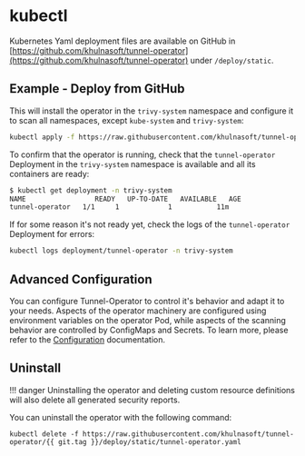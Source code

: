 # kubectl

Kubernetes Yaml deployment files are available on GitHub in [https://github.com/khulnasoft/tunnel-operator](https://github.com/khulnasoft/tunnel-operator) under `/deploy/static`.

## Example - Deploy from GitHub

This will install the operator in the `trivy-system` namespace and configure it to scan all namespaces, except `kube-system` and `trivy-system`:

```bash
kubectl apply -f https://raw.githubusercontent.com/khulnasoft/tunnel-operator/{{ git.tag }}/deploy/static/tunnel-operator.yaml
```

To confirm that the operator is running, check that the `tunnel-operator` Deployment in the `trivy-system`
namespace is available and all its containers are ready:

```bash
$ kubectl get deployment -n trivy-system
NAME                 READY   UP-TO-DATE   AVAILABLE   AGE
tunnel-operator   1/1     1            1           11m
```

If for some reason it's not ready yet, check the logs of the `tunnel-operator` Deployment for errors:

```bash
kubectl logs deployment/tunnel-operator -n trivy-system
```

## Advanced Configuration

You can configure Tunnel-Operator to control it's behavior and adapt it to your needs. Aspects of the operator machinery are configured using environment variables on the operator Pod, while aspects of the scanning behavior are controlled by ConfigMaps and Secrets.
To learn more, please refer to the [Configuration](config) documentation.

## Uninstall

!!! danger
    Uninstalling the operator and deleting custom resource definitions will also delete all generated security reports.

You can uninstall the operator with the following command:

```
kubectl delete -f https://raw.githubusercontent.com/khulnasoft/tunnel-operator/{{ git.tag }}/deploy/static/tunnel-operator.yaml
```

[Settings]: ./../../settings.md
[Helm]: ./helm.md
